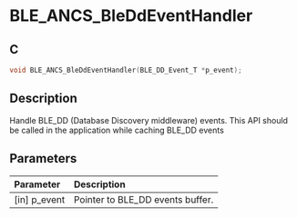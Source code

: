 # BLE_ANCS_BleDdEventHandler

## C

```c
void BLE_ANCS_BleDdEventHandler(BLE_DD_Event_T *p_event);
```

## Description

Handle BLE_DD (Database Discovery middleware) events.
This API should be called in the application while caching BLE_DD events

## Parameters

|Parameter|Description|
|:---|:---|
|\[in\] p_event|Pointer to BLE_DD events buffer.|

